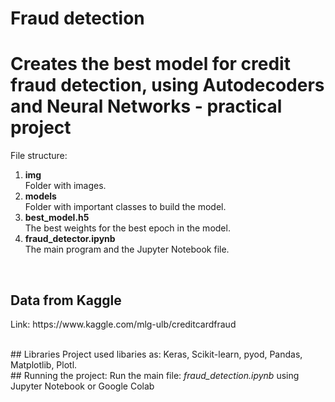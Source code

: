 # Fraud detection


<h1><b>Creates the best model for credit fraud detection, using Autodecoders and Neural Networks  </b> - practical project</h1>

<p>File structure:</b>
<ol>
	<li><b>img</b></li>
	Folder with images.
	<li><b>models</b></li>
	Folder with important classes to build the model.
    <li><b>best_model.h5</b></li>
	The best weights for the best epoch in the model.
    <li><b>fraud_detector.ipynb</b></li>
	The main program and the Jupyter Notebook file.
</ol>
<br>


## Data from Kaggle
<p>Link: https://www.kaggle.com/mlg-ulb/creditcardfraud</p>
 
<br>
## Libraries
Project used libaries as: Keras, Scikit-learn, pyod, Pandas, Matplotlib, Plotl.

<br>
## Running the project:
Run the main file: <i>fraud_detection.ipynb</i> using Jupyter Notebook or Google Colab
